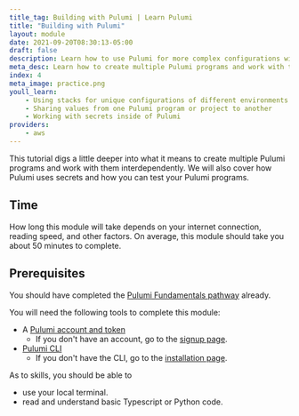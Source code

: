 ```yaml
---
title_tag: Building with Pulumi | Learn Pulumi
title: "Building with Pulumi"
layout: module
date: 2021-09-20T08:30:13-05:00
draft: false
description: Learn how to use Pulumi for more complex configurations with multiple environments.
meta_desc: Learn how to create multiple Pulumi programs and work with them interdependently with this tutorial.
index: 4
meta_image: practice.png
youll_learn:
    - Using stacks for unique configurations of different environments
    - Sharing values from one Pulumi program or project to another
    - Working with secrets inside of Pulumi
providers:
    - aws
---
```


This tutorial digs a little deeper into what it means to create multiple Pulumi
programs and work with them interdependently. We will also cover how Pulumi
uses secrets and how you can test your Pulumi programs.

## Time

How long this module will take depends on your internet connection, reading
speed, and other factors. On average, this module should take you about 50
minutes to complete.

## Prerequisites

You should have completed the [Pulumi Fundamentals pathway](/learn/pulumi-fundamentals/) already.

You will need the following tools to complete this module:

* A [Pulumi account and token](/docs/intro/pulumi-service/accounts#access-tokens)
    * If you don't have an account, go to the [signup page](https://app.pulumi.com/signup).
* [Pulumi CLI](/docs/reference/cli/)
    * If you don't have the CLI, go to the [installation page](/docs/get-started/install/).

As to skills, you should be able to

* use your local terminal.
* read and understand basic Typescript or Python code.

